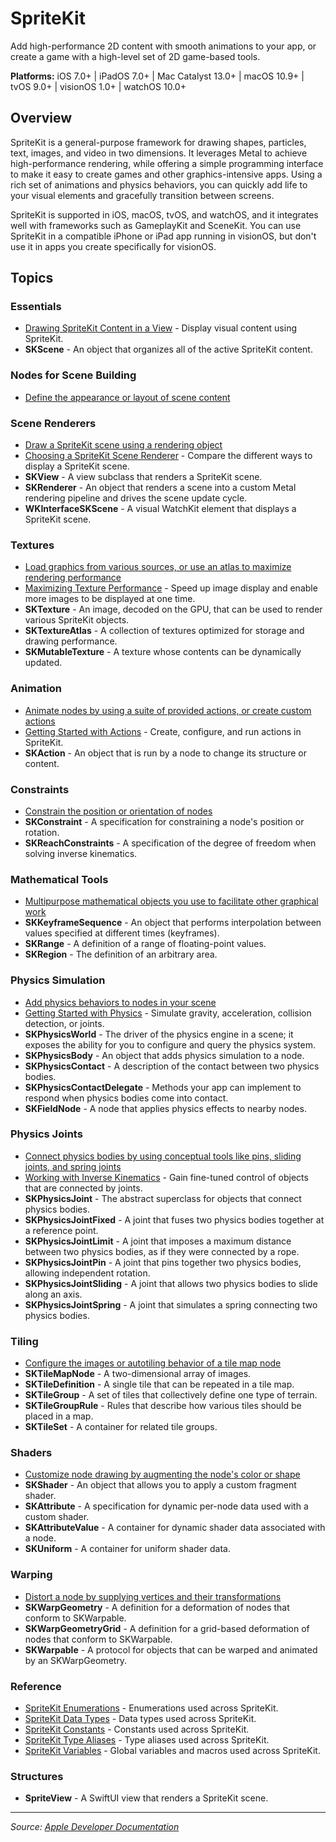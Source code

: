 # SpriteKit

Add high-performance 2D content with smooth animations to your app, or create a game with a high-level set of 2D game-based tools.

**Platforms:** iOS 7.0+ | iPadOS 7.0+ | Mac Catalyst 13.0+ | macOS 10.9+ | tvOS 9.0+ | visionOS 1.0+ | watchOS 10.0+

## Overview

SpriteKit is a general-purpose framework for drawing shapes, particles, text, images, and video in two dimensions. It leverages Metal to achieve high-performance rendering, while offering a simple programming interface to make it easy to create games and other graphics-intensive apps. Using a rich set of animations and physics behaviors, you can quickly add life to your visual elements and gracefully transition between screens.

SpriteKit is supported in iOS, macOS, tvOS, and watchOS, and it integrates well with frameworks such as GameplayKit and SceneKit. You can use SpriteKit in a compatible iPhone or iPad app running in visionOS, but don't use it in apps you create specifically for visionOS.

## Topics

### Essentials
- [Drawing SpriteKit Content in a View](https://developer.apple.com/documentation/spritekit/drawing_spritekit_content_in_a_view) - Display visual content using SpriteKit.
- **SKScene** - An object that organizes all of the active SpriteKit content.

### Nodes for Scene Building
- [Define the appearance or layout of scene content](https://developer.apple.com/documentation/spritekit/nodes_for_scene_building)

### Scene Renderers
- [Draw a SpriteKit scene using a rendering object](https://developer.apple.com/documentation/spritekit/scene_renderers)
- [Choosing a SpriteKit Scene Renderer](https://developer.apple.com/documentation/spritekit/choosing_a_spritekit_scene_renderer) - Compare the different ways to display a SpriteKit scene.
- **SKView** - A view subclass that renders a SpriteKit scene.
- **SKRenderer** - An object that renders a scene into a custom Metal rendering pipeline and drives the scene update cycle.
- **WKInterfaceSKScene** - A visual WatchKit element that displays a SpriteKit scene.

### Textures
- [Load graphics from various sources, or use an atlas to maximize rendering performance](https://developer.apple.com/documentation/spritekit/textures)
- [Maximizing Texture Performance](https://developer.apple.com/documentation/spritekit/maximizing_texture_performance) - Speed up image display and enable more images to be displayed at one time.
- **SKTexture** - An image, decoded on the GPU, that can be used to render various SpriteKit objects.
- **SKTextureAtlas** - A collection of textures optimized for storage and drawing performance.
- **SKMutableTexture** - A texture whose contents can be dynamically updated.

### Animation
- [Animate nodes by using a suite of provided actions, or create custom actions](https://developer.apple.com/documentation/spritekit/animation)
- [Getting Started with Actions](https://developer.apple.com/documentation/spritekit/getting_started_with_actions) - Create, configure, and run actions in SpriteKit.
- **SKAction** - An object that is run by a node to change its structure or content.

### Constraints
- [Constrain the position or orientation of nodes](https://developer.apple.com/documentation/spritekit/constraints)
- **SKConstraint** - A specification for constraining a node's position or rotation.
- **SKReachConstraints** - A specification of the degree of freedom when solving inverse kinematics.

### Mathematical Tools
- [Multipurpose mathematical objects you use to facilitate other graphical work](https://developer.apple.com/documentation/spritekit/mathematical_tools)
- **SKKeyframeSequence** - An object that performs interpolation between values specified at different times (keyframes).
- **SKRange** - A definition of a range of floating-point values.
- **SKRegion** - The definition of an arbitrary area.

### Physics Simulation
- [Add physics behaviors to nodes in your scene](https://developer.apple.com/documentation/spritekit/physics_simulation)
- [Getting Started with Physics](https://developer.apple.com/documentation/spritekit/getting_started_with_physics) - Simulate gravity, acceleration, collision detection, or joints.
- **SKPhysicsWorld** - The driver of the physics engine in a scene; it exposes the ability for you to configure and query the physics system.
- **SKPhysicsBody** - An object that adds physics simulation to a node.
- **SKPhysicsContact** - A description of the contact between two physics bodies.
- **SKPhysicsContactDelegate** - Methods your app can implement to respond when physics bodies come into contact.
- **SKFieldNode** - A node that applies physics effects to nearby nodes.

### Physics Joints
- [Connect physics bodies by using conceptual tools like pins, sliding joints, and spring joints](https://developer.apple.com/documentation/spritekit/physics_joints)
- [Working with Inverse Kinematics](https://developer.apple.com/documentation/spritekit/working_with_inverse_kinematics) - Gain fine-tuned control of objects that are connected by joints.
- **SKPhysicsJoint** - The abstract superclass for objects that connect physics bodies.
- **SKPhysicsJointFixed** - A joint that fuses two physics bodies together at a reference point.
- **SKPhysicsJointLimit** - A joint that imposes a maximum distance between two physics bodies, as if they were connected by a rope.
- **SKPhysicsJointPin** - A joint that pins together two physics bodies, allowing independent rotation.
- **SKPhysicsJointSliding** - A joint that allows two physics bodies to slide along an axis.
- **SKPhysicsJointSpring** - A joint that simulates a spring connecting two physics bodies.

### Tiling
- [Configure the images or autotiling behavior of a tile map node](https://developer.apple.com/documentation/spritekit/tiling)
- **SKTileMapNode** - A two-dimensional array of images.
- **SKTileDefinition** - A single tile that can be repeated in a tile map.
- **SKTileGroup** - A set of tiles that collectively define one type of terrain.
- **SKTileGroupRule** - Rules that describe how various tiles should be placed in a map.
- **SKTileSet** - A container for related tile groups.

### Shaders
- [Customize node drawing by augmenting the node's color or shape](https://developer.apple.com/documentation/spritekit/shaders)
- **SKShader** - An object that allows you to apply a custom fragment shader.
- **SKAttribute** - A specification for dynamic per-node data used with a custom shader.
- **SKAttributeValue** - A container for dynamic shader data associated with a node.
- **SKUniform** - A container for uniform shader data.

### Warping
- [Distort a node by supplying vertices and their transformations](https://developer.apple.com/documentation/spritekit/warping)
- **SKWarpGeometry** - A definition for a deformation of nodes that conform to SKWarpable.
- **SKWarpGeometryGrid** - A definition for a grid-based deformation of nodes that conform to SKWarpable.
- **SKWarpable** - A protocol for objects that can be warped and animated by an SKWarpGeometry.

### Reference
- [SpriteKit Enumerations](https://developer.apple.com/documentation/spritekit/spritekit_enumerations) - Enumerations used across SpriteKit.
- [SpriteKit Data Types](https://developer.apple.com/documentation/spritekit/spritekit_data_types) - Data types used across SpriteKit.
- [SpriteKit Constants](https://developer.apple.com/documentation/spritekit/spritekit_constants) - Constants used across SpriteKit.
- [SpriteKit Type Aliases](https://developer.apple.com/documentation/spritekit/spritekit_type_aliases) - Type aliases used across SpriteKit.
- [SpriteKit Variables](https://developer.apple.com/documentation/spritekit/spritekit_variables) - Global variables and macros used across SpriteKit.

### Structures
- **SpriteView** - A SwiftUI view that renders a SpriteKit scene.

---

*Source: [Apple Developer Documentation](https://developer.apple.com/documentation/SpriteKit)*